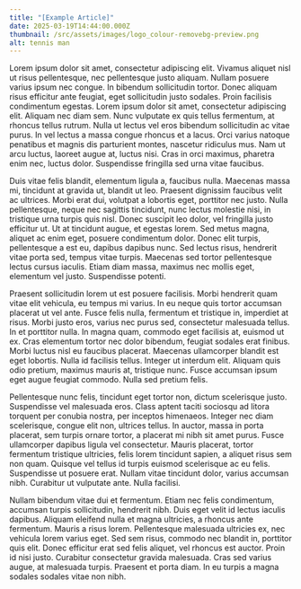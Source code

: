 ```yaml
---
title: "[Example Article]"
date: 2025-03-19T14:44:00.000Z
thumbnail: /src/assets/images/logo_colour-removebg-preview.png
alt: tennis man
---
```

Lorem ipsum dolor sit amet, consectetur adipiscing elit. Vivamus aliquet nisl ut risus pellentesque, nec pellentesque justo aliquam. Nullam posuere varius ipsum nec congue. In bibendum sollicitudin tortor. Donec aliquam risus efficitur ante feugiat, eget sollicitudin justo sodales. Proin facilisis condimentum egestas. Lorem ipsum dolor sit amet, consectetur adipiscing elit. Aliquam nec diam sem. Nunc vulputate ex quis tellus fermentum, at rhoncus tellus rutrum. Nulla ut lectus vel eros bibendum sollicitudin ac vitae purus. In vel lectus a massa congue rhoncus et a lacus. Orci varius natoque penatibus et magnis dis parturient montes, nascetur ridiculus mus. Nam ut arcu luctus, laoreet augue at, luctus nisi. Cras in orci maximus, pharetra enim nec, luctus dolor. Suspendisse fringilla sed urna vitae faucibus.

Duis vitae felis blandit, elementum ligula a, faucibus nulla. Maecenas massa mi, tincidunt at gravida ut, blandit ut leo. Praesent dignissim faucibus velit ac ultrices. Morbi erat dui, volutpat a lobortis eget, porttitor nec justo. Nulla pellentesque, neque nec sagittis tincidunt, nunc lectus molestie nisi, in tristique urna turpis quis nisl. Donec suscipit leo dolor, vel fringilla justo efficitur ut. Ut at tincidunt augue, et egestas lorem. Sed metus magna, aliquet ac enim eget, posuere condimentum dolor. Donec elit turpis, pellentesque a est eu, dapibus dapibus nunc. Sed lectus risus, hendrerit vitae porta sed, tempus vitae turpis. Maecenas sed tortor pellentesque lectus cursus iaculis. Etiam diam massa, maximus nec mollis eget, elementum vel justo. Suspendisse potenti.

Praesent sollicitudin lorem ut est posuere facilisis. Morbi hendrerit quam vitae elit vehicula, eu tempus mi varius. In eu neque quis tortor accumsan placerat ut vel ante. Fusce felis nulla, fermentum et tristique in, imperdiet at risus. Morbi justo eros, varius nec purus sed, consectetur malesuada tellus. In et porttitor nulla. In magna quam, commodo eget facilisis at, euismod ut ex. Cras elementum tortor nec dolor bibendum, feugiat sodales erat finibus. Morbi luctus nisl eu faucibus placerat. Maecenas ullamcorper blandit est eget lobortis. Nulla id facilisis tellus. Integer ut interdum elit. Aliquam quis odio pretium, maximus mauris at, tristique nunc. Fusce accumsan ipsum eget augue feugiat commodo. Nulla sed pretium felis.

Pellentesque nunc felis, tincidunt eget tortor non, dictum scelerisque justo. Suspendisse vel malesuada eros. Class aptent taciti sociosqu ad litora torquent per conubia nostra, per inceptos himenaeos. Integer nec diam scelerisque, congue elit non, ultrices tellus. In auctor, massa in porta placerat, sem turpis ornare tortor, a placerat mi nibh sit amet purus. Fusce ullamcorper dapibus ligula vel consectetur. Mauris placerat, tortor fermentum tristique ultricies, felis lorem tincidunt sapien, a aliquet risus sem non quam. Quisque vel tellus id turpis euismod scelerisque ac eu felis. Suspendisse ut posuere erat. Nullam vitae tincidunt dolor, varius accumsan nibh. Curabitur ut vulputate ante. Nulla facilisi.

Nullam bibendum vitae dui et fermentum. Etiam nec felis condimentum, accumsan turpis sollicitudin, hendrerit nibh. Duis eget velit id lectus iaculis dapibus. Aliquam eleifend nulla et magna ultricies, a rhoncus ante fermentum. Mauris a risus lorem. Pellentesque malesuada ultricies ex, nec vehicula lorem varius eget. Sed sem risus, commodo nec blandit in, porttitor quis elit. Donec efficitur erat sed felis aliquet, vel rhoncus est auctor. Proin id nisi justo. Curabitur consectetur gravida malesuada. Cras sed varius augue, at malesuada turpis. Praesent et porta diam. In eu turpis a magna sodales sodales vitae non nibh.
